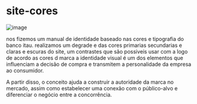 # site-cores
![image](https://github.com/user-attachments/assets/5b718281-136d-43c6-b9cc-4060cbff42b5)

 nos fizemos um manual de identidade baseado nas cores e tipografia  do banco itau.
realizamos um degrade e das cores primarias secundarias e claras e escuras do site, um contrastes que são possiveis usar com a logo de acordo 
as cores d marca
a identidade visual é um dos elementos que influenciam a decisão de compra e transmitem a personalidade da empresa ao consumidor.

A partir disso, o conceito ajuda a construir a autoridade da marca no mercado, assim como estabelecer uma conexão com o público-alvo e diferenciar o negócio entre a concorrência.
 

